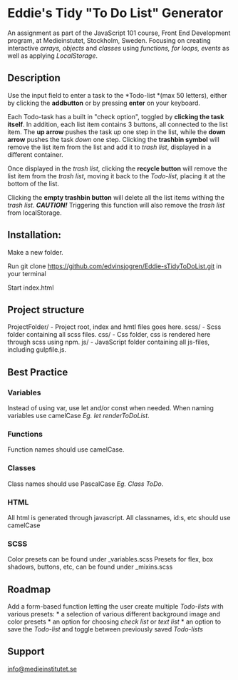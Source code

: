 # Eddie's Tidy "To Do List" Generator
An assignment as part of the JavaScript 101 course, Front End Development program, at Medieinstutet, Stockholm, Sweden. Focusing on creating interactive *arrays, objects* and *classes* using *functions, for loops, events* as well as applying *LocalStorage*. 

## Description
Use the input field to enter a task to the *Todo-list *(max 50 letters), either by clicking the **addbutton** or by pressing **enter** on your keyboard.

Each Todo-task has a built in "check option", toggled by **clicking the task itself**. In addition, each list item contains 3 buttons, all connected to the list item. The **up arrow** pushes the task *up* one step in the list, while the **down arrow** pushes the task *down* one step. Clicking the **trashbin symbol** will remove the list item from the list and add it to *trash list*, displayed in a different container.

Once displayed in the *trash list*, clicking the **recycle button** will remove the list item from the *trash list*, moving it back to the *Todo-list*, placing it at the bottom of the list.

Clicking the **empty trashbin button** will delete all the list items withing the *trash list*. ***CAUTION!*** Triggering this function will also remove the *trash list* from localStorage.

## Installation:
Make a new folder.

Run git clone https://github.com/edvinsjogren/Eddie-sTidyToDoList.git in your terminal

Start index.html

## Project structure
ProjectFolder/ - Project root, index and hmtl files goes here.
scss/ - Scss folder containing all scss files.
css/ - Css folder, css is rendered here through scss using npm.
js/ - JavaScript folder containing all js-files, including gulpfile.js.

## Best Practice

### Variables
Instead of using var, use let and/or const when needed.
When naming variables use camelCase *Eg. let renderToDoList*.

### Functions
Function names should use camelCase.

### Classes
Class names should use PascalCase *Eg. Class ToDo*.

### HTML
All html is generated through javascript.
All classnames, id:s, etc should use camelCase 

### SCSS
Color presets can be found under _variables.scss
Presets for flex, box shadows, buttons, etc, can be found under _mixins.scss

## Roadmap
Add a form-based function letting the user create multiple *Todo-lists* with various presets: 
    * a selection of various different background image and color presets 
    * an option for choosing *check list* or *text list*
    * an option to save the *Todo-list* and toggle between previously saved *Todo-lists*

## Support 
info@medieinstitutet.se
